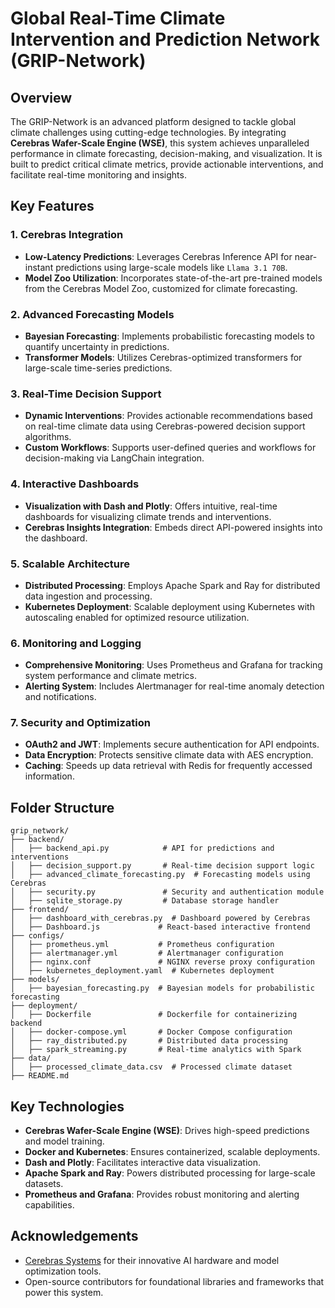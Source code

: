 # Global Real-Time Climate Intervention and Prediction Network (GRIP-Network)

## Overview
The GRIP-Network is an advanced platform designed to tackle global climate challenges using cutting-edge technologies. By integrating **Cerebras Wafer-Scale Engine (WSE)**, this system achieves unparalleled performance in climate forecasting, decision-making, and visualization. It is built to predict critical climate metrics, provide actionable interventions, and facilitate real-time monitoring and insights.

## Key Features

### 1. Cerebras Integration
- **Low-Latency Predictions**: Leverages Cerebras Inference API for near-instant predictions using large-scale models like `Llama 3.1 70B`.
- **Model Zoo Utilization**: Incorporates state-of-the-art pre-trained models from the Cerebras Model Zoo, customized for climate forecasting.

### 2. Advanced Forecasting Models
- **Bayesian Forecasting**: Implements probabilistic forecasting models to quantify uncertainty in predictions.
- **Transformer Models**: Utilizes Cerebras-optimized transformers for large-scale time-series predictions.

### 3. Real-Time Decision Support
- **Dynamic Interventions**: Provides actionable recommendations based on real-time climate data using Cerebras-powered decision support algorithms.
- **Custom Workflows**: Supports user-defined queries and workflows for decision-making via LangChain integration.

### 4. Interactive Dashboards
- **Visualization with Dash and Plotly**: Offers intuitive, real-time dashboards for visualizing climate trends and interventions.
- **Cerebras Insights Integration**: Embeds direct API-powered insights into the dashboard.

### 5. Scalable Architecture
- **Distributed Processing**: Employs Apache Spark and Ray for distributed data ingestion and processing.
- **Kubernetes Deployment**: Scalable deployment using Kubernetes with autoscaling enabled for optimized resource utilization.

### 6. Monitoring and Logging
- **Comprehensive Monitoring**: Uses Prometheus and Grafana for tracking system performance and climate metrics.
- **Alerting System**: Includes Alertmanager for real-time anomaly detection and notifications.

### 7. Security and Optimization
- **OAuth2 and JWT**: Implements secure authentication for API endpoints.
- **Data Encryption**: Protects sensitive climate data with AES encryption.
- **Caching**: Speeds up data retrieval with Redis for frequently accessed information.

## Folder Structure
```
grip_network/
├── backend/
│   ├── backend_api.py            # API for predictions and interventions
│   ├── decision_support.py       # Real-time decision support logic
│   ├── advanced_climate_forecasting.py  # Forecasting models using Cerebras
│   ├── security.py               # Security and authentication module
│   ├── sqlite_storage.py         # Database storage handler
├── frontend/
│   ├── dashboard_with_cerebras.py  # Dashboard powered by Cerebras
│   ├── Dashboard.js             # React-based interactive frontend
├── configs/
│   ├── prometheus.yml           # Prometheus configuration
│   ├── alertmanager.yml         # Alertmanager configuration
│   ├── nginx.conf               # NGINX reverse proxy configuration
│   ├── kubernetes_deployment.yaml  # Kubernetes deployment
├── models/
│   ├── bayesian_forecasting.py  # Bayesian models for probabilistic forecasting
├── deployment/
│   ├── Dockerfile               # Dockerfile for containerizing backend
│   ├── docker-compose.yml       # Docker Compose configuration
│   ├── ray_distributed.py       # Distributed data processing
│   ├── spark_streaming.py       # Real-time analytics with Spark
├── data/
│   ├── processed_climate_data.csv  # Processed climate dataset
├── README.md
```

## Key Technologies
- **Cerebras Wafer-Scale Engine (WSE)**: Drives high-speed predictions and model training.
- **Docker and Kubernetes**: Ensures containerized, scalable deployments.
- **Dash and Plotly**: Facilitates interactive data visualization.
- **Apache Spark and Ray**: Powers distributed processing for large-scale datasets.
- **Prometheus and Grafana**: Provides robust monitoring and alerting capabilities.

## Acknowledgements
- [Cerebras Systems](https://www.cerebras.net) for their innovative AI hardware and model optimization tools.
- Open-source contributors for foundational libraries and frameworks that power this system.
